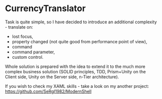 # CurrencyTranslator

Task is quite simple, so I have decided to introduce an additional complexity - translate on:
- lost focus,
- property changed (not quite good from performance point of view),
- command
- command parameter,
- custom control.

Whole solution is prepared with the idea to extend it to the much more complex business solution (SOLID principles, TDD, Prism+Unity on the Client side, Unity on the Server side, n-Tier architecture).

If you wish to check my XAML skills - take a look on my another project: https://github.com/SeRgI1982/ModernShell
